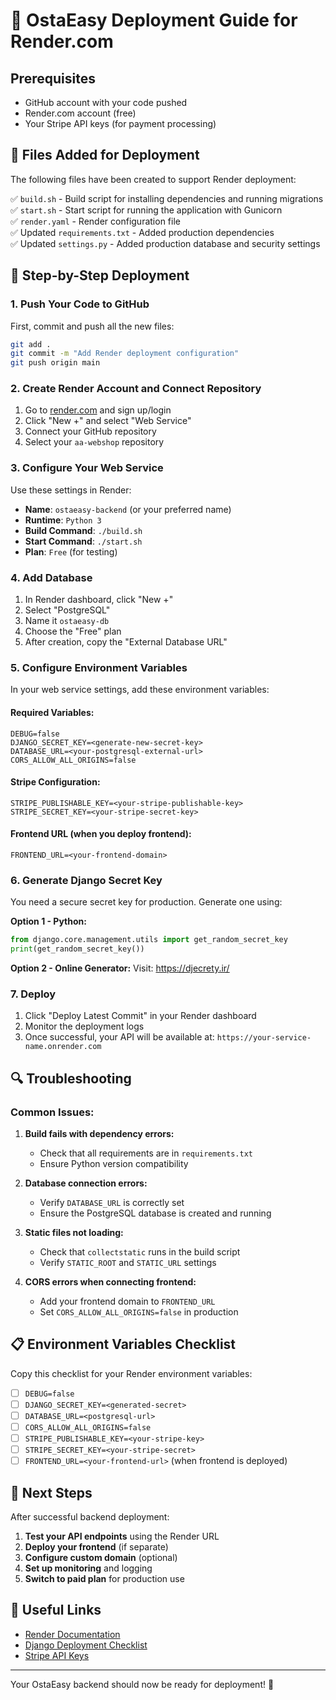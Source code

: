 # 🚀 OstaEasy Deployment Guide for Render.com

## Prerequisites

- GitHub account with your code pushed
- Render.com account (free)
- Your Stripe API keys (for payment processing)

## 📁 Files Added for Deployment

The following files have been created to support Render deployment:

✅ `build.sh` - Build script for installing dependencies and running migrations  
✅ `start.sh` - Start script for running the application with Gunicorn  
✅ `render.yaml` - Render configuration file  
✅ Updated `requirements.txt` - Added production dependencies  
✅ Updated `settings.py` - Added production database and security settings

## 🔧 Step-by-Step Deployment

### 1. Push Your Code to GitHub

First, commit and push all the new files:

```bash
git add .
git commit -m "Add Render deployment configuration"
git push origin main
```

### 2. Create Render Account and Connect Repository

1. Go to [render.com](https://render.com) and sign up/login
2. Click "New +" and select "Web Service"
3. Connect your GitHub repository
4. Select your `aa-webshop` repository

### 3. Configure Your Web Service

Use these settings in Render:

- **Name**: `ostaeasy-backend` (or your preferred name)
- **Runtime**: `Python 3`
- **Build Command**: `./build.sh`
- **Start Command**: `./start.sh`
- **Plan**: `Free` (for testing)

### 4. Add Database

1. In Render dashboard, click "New +"
2. Select "PostgreSQL"
3. Name it `ostaeasy-db`
4. Choose the "Free" plan
5. After creation, copy the "External Database URL"

### 5. Configure Environment Variables

In your web service settings, add these environment variables:

#### Required Variables:

```
DEBUG=false
DJANGO_SECRET_KEY=<generate-new-secret-key>
DATABASE_URL=<your-postgresql-external-url>
CORS_ALLOW_ALL_ORIGINS=false
```

#### Stripe Configuration:

```
STRIPE_PUBLISHABLE_KEY=<your-stripe-publishable-key>
STRIPE_SECRET_KEY=<your-stripe-secret-key>
```

#### Frontend URL (when you deploy frontend):

```
FRONTEND_URL=<your-frontend-domain>
```

### 6. Generate Django Secret Key

You need a secure secret key for production. Generate one using:

**Option 1 - Python:**

```python
from django.core.management.utils import get_random_secret_key
print(get_random_secret_key())
```

**Option 2 - Online Generator:**
Visit: https://djecrety.ir/

### 7. Deploy

1. Click "Deploy Latest Commit" in your Render dashboard
2. Monitor the deployment logs
3. Once successful, your API will be available at: `https://your-service-name.onrender.com`

## 🔍 Troubleshooting

### Common Issues:

1. **Build fails with dependency errors:**

   - Check that all requirements are in `requirements.txt`
   - Ensure Python version compatibility

2. **Database connection errors:**

   - Verify `DATABASE_URL` is correctly set
   - Ensure the PostgreSQL database is created and running

3. **Static files not loading:**

   - Check that `collectstatic` runs in the build script
   - Verify `STATIC_ROOT` and `STATIC_URL` settings

4. **CORS errors when connecting frontend:**
   - Add your frontend domain to `FRONTEND_URL`
   - Set `CORS_ALLOW_ALL_ORIGINS=false` in production

## 📋 Environment Variables Checklist

Copy this checklist for your Render environment variables:

- [ ] `DEBUG=false`
- [ ] `DJANGO_SECRET_KEY=<generated-secret>`
- [ ] `DATABASE_URL=<postgresql-url>`
- [ ] `CORS_ALLOW_ALL_ORIGINS=false`
- [ ] `STRIPE_PUBLISHABLE_KEY=<your-stripe-key>`
- [ ] `STRIPE_SECRET_KEY=<your-stripe-secret>`
- [ ] `FRONTEND_URL=<your-frontend-url>` (when frontend is deployed)

## 🎯 Next Steps

After successful backend deployment:

1. **Test your API endpoints** using the Render URL
2. **Deploy your frontend** (if separate)
3. **Configure custom domain** (optional)
4. **Set up monitoring** and logging
5. **Switch to paid plan** for production use

## 🔗 Useful Links

- [Render Documentation](https://render.com/docs)
- [Django Deployment Checklist](https://docs.djangoproject.com/en/stable/howto/deployment/checklist/)
- [Stripe API Keys](https://dashboard.stripe.com/apikeys)

---

Your OstaEasy backend should now be ready for deployment! 🎉
